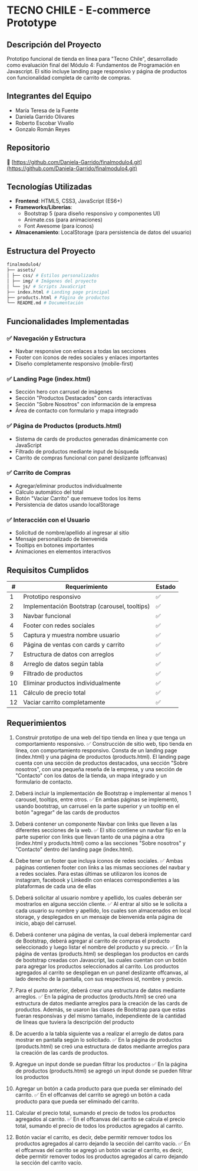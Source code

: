 # TECNO CHILE - E-commerce Prototype

## Descripción del Proyecto
Prototipo funcional de tienda en línea para "Tecno Chile", desarrollado como evaluación final del Módulo 4: Fundamentos de Programación en Javascript. El sitio incluye landing page responsivo y página de productos con funcionalidad completa de carrito de compras.

## Integrantes del Equipo
- María Teresa de la Fuente
- Daniela Garrido Olivares
- Roberto Escobar Vivallo
- Gonzalo Román Reyes

## Repositorio
🔗 [https://github.com/Daniela-Garrido/finalmodulo4.git](https://github.com/Daniela-Garrido/finalmodulo4.git)

## Tecnologías Utilizadas
- **Frontend**: HTML5, CSS3, JavaScript (ES6+)
- **Frameworks/Librerías**: 
  - Bootstrap 5 (para diseño responsivo y componentes UI)
  - Animate.css (para animaciones)
  - Font Awesome (para íconos)
- **Almacenamiento**: LocalStorage (para persistencia de datos del usuario)

## Estructura del Proyecto
```bash
finalmodulo4/
├── assets/
│ ├── css/ # Estilos personalizados
│ ├── img/ # Imágenes del proyecto
│ └── js/ # Scripts JavaScript
├── index.html # Landing page principal
├── products.html # Página de productos
└── README.md # Documentación
```
## Funcionalidades Implementadas

### ✅ Navegación y Estructura
- Navbar responsive con enlaces a todas las secciones
- Footer con íconos de redes sociales y enlaces importantes
- Diseño completamente responsivo (mobile-first)

### ✅ Landing Page (index.html)
- Sección hero con carrusel de imágenes
- Sección "Productos Destacados" con cards interactivas
- Sección "Sobre Nosotros" con información de la empresa
- Área de contacto con formulario y mapa integrado

### ✅ Página de Productos (products.html)
- Sistema de cards de productos generadas dinámicamente con JavaScript
- Filtrado de productos mediante input de búsqueda
- Carrito de compras funcional con panel deslizante (offcanvas)

### ✅ Carrito de Compras
- Agregar/eliminar productos individualmente
- Cálculo automático del total
- Botón "Vaciar Carrito" que remueve todos los items
- Persistencia de datos usando localStorage

### ✅ Interacción con el Usuario
- Solicitud de nombre/apellido al ingresar al sitio
- Mensaje personalizado de bienvenida
- Tooltips en botones importantes
- Animaciones en elementos interactivos

## Requisitos Cumplidos
| #  | Requerimiento | Estado |
|----|---------------|--------|
| 1  | Prototipo responsivo | ✅ |
| 2  | Implementación Bootstrap (carousel, tooltips) | ✅ |
| 3  | Navbar funcional | ✅ |
| 4  | Footer con redes sociales | ✅ |
| 5  | Captura y muestra nombre usuario | ✅ |
| 6  | Página de ventas con cards y carrito | ✅ |
| 7  | Estructura de datos con arreglos | ✅ |
| 8  | Arreglo de datos según tabla | ✅ |
| 9  | Filtrado de productos | ✅ |
| 10 | Eliminar productos individualmente | ✅ |
| 11 | Cálculo de precio total | ✅ |
| 12 | Vaciar carrito completamente | ✅ | 

## Requerimientos

1. Construir prototipo de una web del tipo tienda en línea y que tenga un comportamiento responsivo.
✅ Construcción de sitio web, tipo tienda en línea, con comportamiento responsivo. Consta de un landing page (index.html) y una página de productos (products.html). El landing page cuenta con una sección de productos destacados, una sección "Sobre nosotros", con una pequeña reseña de la empresa, y una sección de "Contacto" con los datos de la tienda, un mapa integrado y un formulario de contacto.

2. Deberá incluir la implementación de Bootstrap e implementar al menos 1 carousel, tooltips, entre otros.
✅ En ambas páginas se implementó, usando bootstrap, un carrusel en la parte superior y un tooltip en el botón "agregar" de las cards de productos

3. Deberá contener un componente Navbar con links que lleven a las diferentes secciones de la web.
✅ El sitio contiene un navbar fijo en la parte superior con links que llevan tanto de una página a otra (index.html y products.html) como a las secciones "Sobre nosotros" y "Contacto" dentro del landing page (index.html).

4. Debe tener un footer que incluya íconos de redes sociales.
✅ Ambas páginas contienen footer con links a las mismas secciones del navbar y a redes sociales. Para estas últimas se utilizaron los íconos de instagram, facebook y LinkedIn con enlaces correspondientes a las plataformas de cada una de ellas 

5. Deberá solicitar al usuario nombre y apellido, los cuales deberán ser mostrarlos en alguna sección cliente.
✅ Al entrar al sitio se le solicita a cada usuario su nombre y apellido, los cuales son almacenados en local storage, y desplegados en un mensaje de bienvenida enla página de inicio, abajo del carrusel.

6. Deberá contener una página de ventas, la cual deberá implementar card de Bootstrap, deberá agregar al carrito de compras el producto seleccionado y luego listar el nombre del producto y su precio.
✅ En la página de ventas (products.html) se despliegan los productos en cards de bootstrap creadas con Javascript, las cuales cuentan con un botón para agregar los productos seleccionados al carrito. Los productos agregados al carrito se despliegan en un panel deslizante offcanvas, al lado derecho de la pantalla, con sus respectivos id, nombre y precio.

7. Para el punto anterior, deberá crear una estructura de datos mediante arreglos. 
✅ En la página de productos (products.html) se creó una estructura de datos mediante arreglos para la creación de las cards de productos. Además, se usaron las clases de Bootstrap para que estas fueran responsivas y del mismo tamaño, independiente de la cantidad de líneas que tuviera la descripción del producto

8. De acuerdo a la tabla siguiente vas a realizar el arreglo de datos para mostrar en pantalla según lo solicitado.
✅ En la página de productos (products.html) se creó una estructura de datos mediante arreglos para la creación de las cards de productos.

9. Agregue un input donde se puedan filtrar los productos
✅ En la página de productos (products.html) se agregó un input donde se pueden filtrar los productos

10. Agregar un botón a cada producto para que pueda ser eliminado del carrito.
✅ En el offcanvas del carrito se agregó un botón a cada producto para que pueda ser eliminado del carrito.

11. Calcular el precio total, sumando el precio de todos los productos agregados al carrito.
✅ En el offcanvas del carrito se calcula el precio total, sumando el precio de todos los productos agregados al carrito.

12. Botón vaciar el carrito, es decir, debe permitir remover todos los productos agregados al carro dejando la sección del carrito vacío.
✅ En el offcanvas del carrito se agregó un botón vaciar el carrito, es decir, debe permitir remover todos los productos agregados al carro dejando la sección del carrito vacío.
